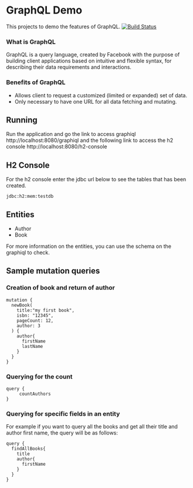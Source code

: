# GraphQL Demo
This projects to demo the features of GraphQL. [![Build Status](https://travis-ci.org/jjwtan/graphql-java-demo.png?branch=master)](https://travis-ci.org/jjwtan/graphql-java-demo)


### What is GraphQL
GraphQL is a query language, created by Facebook with the purpose of building client applications based on intuitive and flexible syntax, for describing their data requirements and interactions.

### Benefits of GraphQL
- Allows client to request a customized (limited or expanded) set of data.
- Only necessary to have one URL for all data fetching and mutating.


## Running
Run the application and go the link to access graphiql
http://localhost:8080/graphiql
and the following link to access the h2 console
http://localhost:8080/h2-console

## H2 Console
For the h2 console
enter the jdbc url below to see the tables that has been created.
```
jdbc:h2:mem:testdb
```

## Entities
- Author
- Book

For more information on the entities, you can use the schema on the graphiql to check.

## Sample mutation queries

### Creation of book and return of author
```
mutation {
  newBook(
    title:"my first book",
  	isbn: "12345",
    pageCount: 12,
    author: 3
  ) {
    author{
      firstName
      lastName
    }
  }
}
```

### Querying for the count
```
query {
     countAuthors
}
```

### Querying for specific fields in an entity
For example if you want to query all the books and get all their title and author first name,
the query will be as follows:
```
query {
  findAllBooks{
    title
    author{
      firstName
    }
  }
}

```

